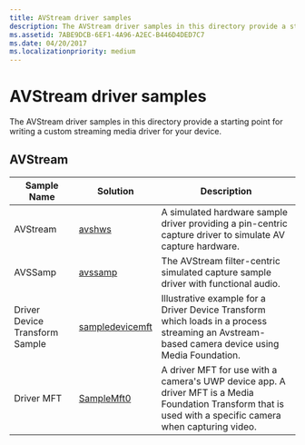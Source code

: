 ```yaml
---
title: AVStream driver samples
description: The AVStream driver samples in this directory provide a starting point for writing a custom streaming media driver for your device.
ms.assetid: 7ABE9DCB-6EF1-4A96-A2EC-B446D4DED7C7
ms.date: 04/20/2017
ms.localizationpriority: medium
---
```


# AVStream driver samples


The AVStream driver samples in this directory provide a starting point for writing a custom streaming media driver for your device.

## AVStream


| Sample Name                    | Solution                                                           | Description                                                                                                                                                           |
|--------------------------------|--------------------------------------------------------------------|-----------------------------------------------------------------------------------------------------------------------------------------------------------------------|
| AVStream                       | [avshws](https://go.microsoft.com/fwlink/p/?LinkId=620185)          | A simulated hardware sample driver providing a pin-centric capture driver to simulate AV capture hardware.                                                            |
| AVSSamp                        | [avssamp](https://go.microsoft.com/fwlink/p/?LinkId=620186)         | The AVStream filter-centric simulated capture sample driver with functional audio.                                                                                    |
| Driver Device Transform Sample | [sampledevicemft](https://go.microsoft.com/fwlink/p/?LinkId=620187) | Illustrative example for a Driver Device Transform which loads in a process streaming an Avstream-based camera device using Media Foundation.                         |
| Driver MFT                     | [SampleMft0](https://go.microsoft.com/fwlink/p/?LinkId=617126)      | A driver MFT for use with a camera's UWP device app. A driver MFT is a Media Foundation Transform that is used with a specific camera when capturing video. |

 

 

 




